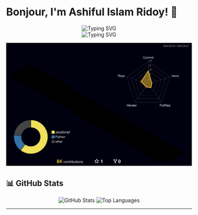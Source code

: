 # Bonjour, I'm Ashiful Islam Ridoy! 👋



<div align="center">
  <img src="https://readme-typing-svg.herokuapp.com?font=Fira+Code&pause=1000&color=2E9EF7&center=true&vCenter=true&width=435&lines=Data+Engineer;Azure+Cloud+Specialist;ML+Enthusiast&cursor=true" alt="Typing SVG" />
</div>
<div align="center">
  <img src="https://readme-typing-svg.demolab.com/?font=Fira+Code&size=22&duration=4000&pause=1000&color=2E9EF7&center=true&vCenter=true&width=435&height=60&lines=Data+Engineer+%7C;Azure+Cloud+Specialist+%7C;ML+Enthusiast+%7C" alt="Typing SVG" />
</div>


![](./profile-3d-contrib/profile-night-rainbow.svg)



## 📊 GitHub Stats

<div align="center">
  <img src="https://github-readme-stats.vercel.app/api?username=AshifulRidoy&show_icons=true&theme=tokyonight&hide_border=true&count_private=true" alt="GitHub Stats" height="165" />
  <img src="https://github-readme-stats.vercel.app/api/top-langs/?username=AshifulRidoy&layout=compact&theme=tokyonight&hide_border=true" alt="Top Languages" height="165" />
</div>

---
<div align="center">

</div>
